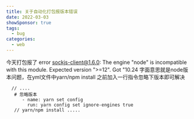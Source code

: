 ```yaml
---
title: 关于自动化打包报版本错误
date: 2022-03-03
showSponsor: true
tags:
  - bug
categories:
  - web
---
```


今天打包报了 error sockjs-client@1.6.0: The engine "node" is incompatible with this module. Expected version ">=12". Got "10.24
字面意思就是node版本问题，在yml文件中yarn/npm install 之前加入一行指令忽略下版本即可解决
```
  // ....
   # 忽略版本
      - name: yarn set config
        run: yarn config set ignore-engines true
   // yarn/npm install .....
```